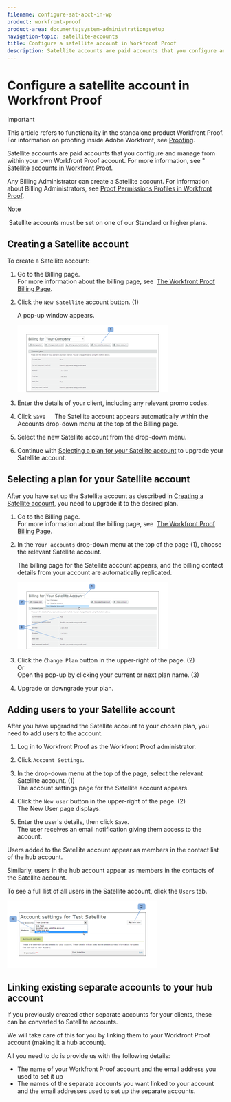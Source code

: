 ```yaml
---
filename: configure-sat-acct-in-wp
product: workfront-proof
product-area: documents;system-administration;setup
navigation-topic: satellite-accounts
title: Configure a satellite account in Workfront Proof
description: Satellite accounts are paid accounts that you configure and manage from within your own Workfront Proof account. For more information, see "Satellite accounts in Workfront Proof.
---
```


# Configure a satellite account in Workfront Proof

>[!IMPORTANT]
>
>This article refers to functionality in the standalone product Workfront Proof. For information on proofing inside Adobe Workfront, see [Proofing](../../../review-and-approve-work/proofing/proofing.md).

Satellite accounts are paid accounts that&nbsp;you configure and manage from within your own Workfront Proof account. For more information, see " [Satellite accounts in Workfront Proof](../../../workfront-proof/wp-acct-admin/satellite-accounts/sat-accts-in-wp.md).

Any Billing Administrator can create a Satellite account. For information about Billing Administrators, see [Proof Permissions Profiles in Workfront Proof](../../../workfront-proof/wp-acct-admin/account-settings/proof-perm-profiles-in-wp.md).

>[!NOTE]
>
>&nbsp;Satellite accounts must be set on one of our Standard or higher plans.

## Creating a Satellite account

To create a Satellite account:

1. Go to the Billing page.  
   For more information about the billing page, see&nbsp; [The Workfront Proof Billing Page](../../../workfront-proof/wp-billingsettings/manage-your-billing/wp-billing-page.md).

1. Click the `New Satellite` account button. (1)

   A pop-up window appears.

   ![New_Satellite_Account.png](assets/new-satellite-account-350x156.png)

1. Enter the details of your client, including any relevant promo codes.
1. Click `Save  
   `The Satellite account appears automatically within the Accounts drop-down menu at the top of the Billing page.
1. Select the new Satellite account from the drop-down menu.
1. Continue with [Selecting a plan for your Satellite account](#selecting-a-plan-for-your-satellite-account) to upgrade your Satellite account.

## Selecting a plan for your Satellite account

After you have set up the Satellite account as described in [Creating a Satellite account](#setting-up-a-satellite-account), you need to upgrade it to the desired plan.

1. Go to the Billing page.  
   For more information about the billing page, see&nbsp; [The Workfront Proof Billing Page](../../../workfront-proof/wp-billingsettings/manage-your-billing/wp-billing-page.md).

1. In the `Your accounts` drop-down menu at the top of the page (1), choose the relevant Satellite account.

   The billing page for the Satellite account appears, and the billing contact details from your account are automatically replicated.

   ![Satellite_Account_Change_Plan.png](assets/satellite-account-change-plan-350x156.png)

1. Click the `Change Plan` button in the upper-right of the page. (2)  
   Or  
   Open the pop-up by clicking your current or next plan name. (3)

1. Upgrade or downgrade your plan.

## Adding users to your Satellite account

After you have upgraded the Satellite account to your chosen plan, you need to add users to the account.

1. Log in to Workfront Proof as the Workfront Proof administrator.
1. Click `Account Settings`.&nbsp;
1. In the drop-down menu at the top of the page, select the relevant Satellite account. (1)  
   The account settings page for the Satellite account appears.
1. Click the `New user` button in the upper-right of the page. (2)  
   The New User page displays.

1. Enter the user's details, then click `Save`.  
   The user receives an email notification giving them access to the account.

Users added to the Satellite account appear as members in the contact list of the hub account.

Similarly, users in the hub account appear as members in the contacts of the Satellite account.

To see a full list of all users in the Satellite account, click the `Users` tab.

![SA_New_User.png](assets/sa-new-user-350x156.png) 

## Linking existing separate accounts to your hub account

If you previously created other separate accounts for your clients, these can be converted to Satellite accounts.

We will take care of this for you by linking them to your Workfront Proof account (making it a hub account).

All you need to do is provide us with the following details:

* The name of your Workfront Proof account and the email address you used to set it up
* The names of the separate accounts you want linked to your account and the email addresses used to set up the separate accounts.

